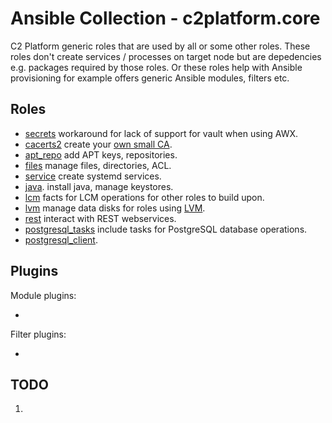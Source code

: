 # Ansible Collection - c2platform.core

C2 Platform generic roles that are used by all or some other roles. These roles don't create services / processes on target node but are depedencies e.g. packages required by those roles. Or these roles help with Ansible provisioning for example offers generic Ansible modules, filters etc. 

## Roles

* [secrets](./roles/secrets) workaround for lack of support for vault when using AWX.
* [cacerts2](./roles/cacerts2) create your [own small CA](https://docs.ansible.com/ansible/latest/collections/community/crypto/docsite/guide_ownca.html).
* [apt_repo](./roles/apt_repo) add APT keys, repositories.
* [files](./roles/files) manage files, directories, ACL.
* [service](./roles/service) create systemd services.
* [java](./roles/java). install java, manage keystores.
* [lcm](./roles/lcm) facts for LCM operations for other roles to build upon.
* [lvm](./roles/lvm) manage data disks for roles using [LVM](https://en.wikipedia.org/wiki/Logical_Volume_Manager_%28Linux%29).
* [rest](./roles/rest) interact with REST webservices.
* [postgresql_tasks](./roles/postgresql_tasks) include tasks for PostgreSQL database operations.
* [postgresql_client](./roles/postgresql_client).

## Plugins

Module plugins:

* 

Filter plugins:

*

## TODO

1. 
